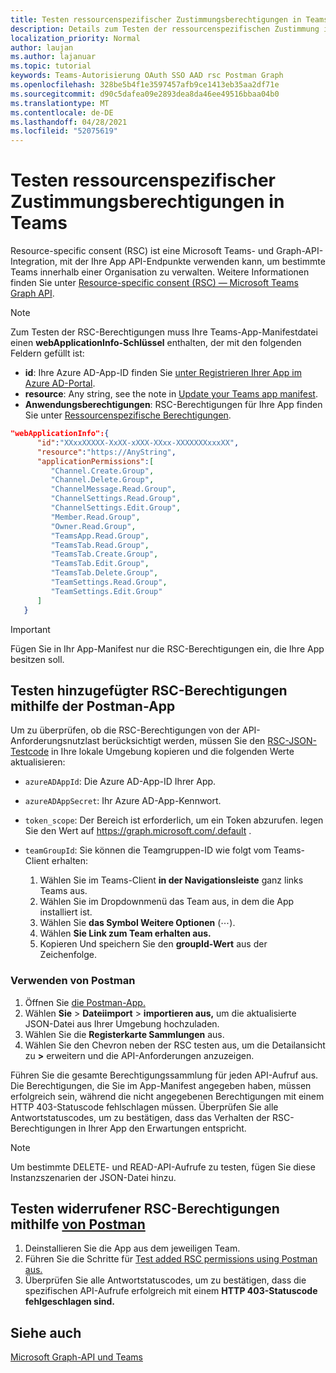 ```yaml
---
title: Testen ressourcenspezifischer Zustimmungsberechtigungen in Teams
description: Details zum Testen der ressourcenspezifischen Zustimmung in Teams mithilfe von Postman
localization_priority: Normal
author: laujan
ms.author: lajanuar
ms.topic: tutorial
keywords: Teams-Autorisierung OAuth SSO AAD rsc Postman Graph
ms.openlocfilehash: 328be5b4f1e3597457afb9ce1413eb35aa2df71e
ms.sourcegitcommit: d90c5dafea09e2893dea8da46ee49516bbaa04b0
ms.translationtype: MT
ms.contentlocale: de-DE
ms.lasthandoff: 04/28/2021
ms.locfileid: "52075619"
---
```

# <a name="test-resource-specific-consent-permissions-in-teams"></a>Testen ressourcenspezifischer Zustimmungsberechtigungen in Teams

Resource-specific consent (RSC) ist eine Microsoft Teams- und Graph-API-Integration, mit der Ihre App API-Endpunkte verwenden kann, um bestimmte Teams innerhalb einer Organisation zu verwalten. Weitere Informationen finden Sie unter [Resource-specific consent (RSC) — Microsoft Teams Graph API](resource-specific-consent.md).

> [!NOTE]
> Zum Testen der RSC-Berechtigungen muss Ihre Teams-App-Manifestdatei einen **webApplicationInfo-Schlüssel** enthalten, der mit den folgenden Feldern gefüllt ist:
>
> - **id**: Ihre Azure AD-App-ID finden Sie [unter Registrieren Ihrer App im Azure AD-Portal](resource-specific-consent.md#register-your-app-with-microsoft-identity-platform-via-the-azure-ad-portal).
> - **resource**: Any string, see the note in  [Update your Teams app manifest](resource-specific-consent.md#update-your-teams-app-manifest).
> - **Anwendungsberechtigungen**: RSC-Berechtigungen für Ihre App finden Sie unter [Ressourcenspezifische Berechtigungen](resource-specific-consent.md#resource-specific-permissions).

```json
"webApplicationInfo":{
      "id":"XXxxXXXXX-XxXX-xXXX-XXxx-XXXXXXXxxxXX",
      "resource":"https://AnyString",
      "applicationPermissions":[
         "Channel.Create.Group",
         "Channel.Delete.Group",
         "ChannelMessage.Read.Group",
         "ChannelSettings.Read.Group",
         "ChannelSettings.Edit.Group",
         "Member.Read.Group",
         "Owner.Read.Group",
         "TeamsApp.Read.Group",
         "TeamsTab.Read.Group",
         "TeamsTab.Create.Group",
         "TeamsTab.Edit.Group",
         "TeamsTab.Delete.Group",
         "TeamSettings.Read.Group",
         "TeamSettings.Edit.Group"
      ]
   }
```

> [!IMPORTANT]
> Fügen Sie in Ihr App-Manifest nur die RSC-Berechtigungen ein, die Ihre App besitzen soll.

## <a name="test-added-rsc-permissions-using-the-postman-app"></a>Testen hinzugefügter RSC-Berechtigungen mithilfe der Postman-App

Um zu überprüfen, ob die RSC-Berechtigungen von der API-Anforderungsnutzlast berücksichtigt werden, müssen Sie den [RSC-JSON-Testcode](test-rsc-json-file.md) in Ihre lokale Umgebung kopieren und die folgenden Werte aktualisieren:

* `azureADAppId`: Die Azure AD-App-ID Ihrer App.
* `azureADAppSecret`: Ihr Azure AD-App-Kennwort.
* `token_scope`: Der Bereich ist erforderlich, um ein Token abzurufen. legen Sie den Wert auf https://graph.microsoft.com/.default .
* `teamGroupId`: Sie können die Teamgruppen-ID wie folgt vom Teams-Client erhalten:

    1. Wählen Sie im Teams-Client **in der Navigationsleiste** ganz links Teams aus.
    2. Wählen Sie im Dropdownmenü das Team aus, in dem die App installiert ist.
    3. Wählen Sie **das Symbol Weitere Optionen** (&#8943;).
    4. Wählen **Sie Link zum Team erhalten aus.** 
    5. Kopieren Und speichern Sie den **groupId-Wert** aus der Zeichenfolge.

### <a name="use-postman"></a>Verwenden von Postman

1. Öffnen Sie [die Postman-App.](https://www.postman.com)
2. Wählen **Sie**  >  **Dateiimport**  >  **importieren aus,** um die aktualisierte JSON-Datei aus Ihrer Umgebung hochzuladen.  
3. Wählen Sie die **Registerkarte Sammlungen** aus. 
4. Wählen Sie den Chevron neben der RSC testen aus, um die Detailansicht zu **>** erweitern und die API-Anforderungen anzuzeigen. 

Führen Sie die gesamte Berechtigungssammlung für jeden API-Aufruf aus. Die Berechtigungen, die Sie im App-Manifest angegeben haben, müssen erfolgreich sein, während die nicht angegebenen Berechtigungen mit einem HTTP 403-Statuscode fehlschlagen müssen. Überprüfen Sie alle Antwortstatuscodes, um zu bestätigen, dass das Verhalten der RSC-Berechtigungen in Ihrer App den Erwartungen entspricht.

> [!NOTE]
> Um bestimmte DELETE- und READ-API-Aufrufe zu testen, fügen Sie diese Instanzszenarien der JSON-Datei hinzu.

## <a name="test-revoked-rsc-permissions-using-postman"></a>Testen widerrufener RSC-Berechtigungen mithilfe [von Postman](https://www.postman.com/)

1. Deinstallieren Sie die App aus dem jeweiligen Team.
2. Führen Sie die Schritte für [Test added RSC permissions using Postman aus.](#test-added-rsc-permissions-using-the-postman-app)
3. Überprüfen Sie alle Antwortstatuscodes, um zu bestätigen, dass die spezifischen API-Aufrufe erfolgreich mit einem **HTTP 403-Statuscode fehlgeschlagen sind.**

## <a name="see-also"></a>Siehe auch

[Microsoft Graph-API und Teams](/graph/api/resources/teams-api-overview?view=graph-rest-1.0&preserve-view=true)

